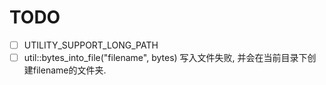 # TODO

- [ ] UTILITY_SUPPORT_LONG_PATH
- [ ] util::bytes_into_file("filename", bytes)
    写入文件失败, 并会在当前目录下创建filename的文件夹.